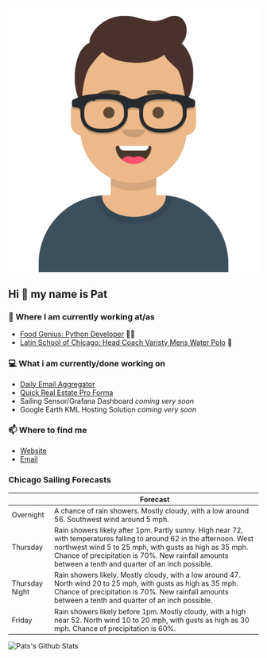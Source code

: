 [![Social banner for p-j-falconer](https://raw.githubusercontent.com/P-J-FALCONER/P-J-FALCONER/master/assets/avataaars.svg)](https://patfalconer.com/)
## Hi :wave: my name is Pat

### 💼 Where I am currently working at/as
- [Food Genius: Python Developer](https://getfoodgenius.com/) 🍔🐍
- [Latin School of Chicago: Head Coach Varisty Mens Water Polo](https://www.latinschool.org/) 🤽


### 💻 What i am currently/done working on
 - [Daily Email Aggregator](https://github.com/P-J-FALCONER/dott_daily_mail)
 - [Quick Real Estate Pro Forma](https://github.com/P-J-FALCONER/henry)
 - Sailing Sensor/Grafana Dashboard *coming very soon*
 - Google Earth KML Hosting Solution *coming very soon*

### 📫 Where to find me
 - [Website](https://patfalconer.com/)
 - [Email](mailto:patrick.j.falconer@gmail.com)


### Chicago Sailing Forecasts
|   | Forecast  |
|---|---|
| Overnight | A chance of rain showers. Mostly cloudy, with a low around 56. Southwest wind around 5 mph. |
| Thursday | Rain showers likely after 1pm. Partly sunny. High near 72, with temperatures falling to around 62 in the afternoon. West northwest wind 5 to 25 mph, with gusts as high as 35 mph. Chance of precipitation is 70%. New rainfall amounts between a tenth and quarter of an inch possible. |
| Thursday Night | Rain showers likely. Mostly cloudy, with a low around 47. North wind 20 to 25 mph, with gusts as high as 35 mph. Chance of precipitation is 70%. New rainfall amounts between a tenth and quarter of an inch possible. |
| Friday | Rain showers likely before 1pm. Mostly cloudy, with a high near 52. North wind 10 to 20 mph, with gusts as high as 30 mph. Chance of precipitation is 60%. |

![Pats's Github Stats](https://github-readme-stats.vercel.app/api?username=p-j-falconer&show_icons=true&theme=radical)
